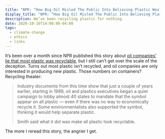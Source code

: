 ```yaml
---
title: "NPR: “How Big Oil Misled The Public Into Believing Plastic Would Be Recycled”"
display_title: "NPR: “How Big Oil Misled The Public Into Believing Plastic Would Be Recycled”"
description: We’ve been recycling plastic for nothing.
date: 2020-10-16T14:00:00-04:00
tags:
  - climate-change
  - ethics
  - links
---
```


It’s been over a month since NPR published this story about [oil companies’ lie that most plastic was recyclable](https://www.npr.org/2020/09/11/897692090/how-big-oil-misled-the-public-into-believing-plastic-would-be-recycled), but I still can’t get over the scale of the deception. Turns out most plastic isn’t recycled, and oil companies are only interested in producing new plastic. Those numbers on containers? Recycling theater:

> Industry documents from this time show that just a couple of years earlier, starting in 1989, oil and plastics executives began a quiet campaign to lobby almost 40 states to mandate that the symbol appear on all plastic — even if there was no way to economically recycle it. Some environmentalists also supported the symbol, thinking it would help separate plastic.
>
> Smith said what it did was make all plastic look recyclable.

The more I reread this story, the angrier I get.